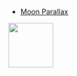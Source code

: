 - [Moon Parallax](https://npkeerthi.github.io/Moon-Parallax)

<a href="https://npkeerthi.github.io/Moon-Parallax/"><img width="88" src="https://media.giphy.com/media/huPT1LLM0qZHLrhct6/giphy.gif" ></a>

<!-- ![![](https://npkeerthi.github.io/Moon-Parallax/)](https://media.giphy.com/media/huPT1LLM0qZHLrhct6/giphy.gif)  -->
